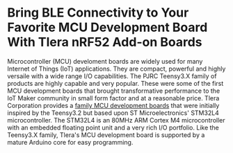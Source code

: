 # Bring BLE Connectivity to Your Favorite MCU Development Board With Tlera nRF52 Add-on Boards

Microcontroller (MCU) develoment boards are widely used for many Internet of Things (IoT) applications. They are compact, powerful and highly versaile with a wide range I/O capabilities. The PJRC Teensy3.X family of products are highly capable and very popular. These were some of the first MCU development boards that brought transformative performance to the IoT Maker community in small form factor and at a reasonable price. Tlera Corporation provides a [family MCU development boards](https://www.tindie.com/stores/TleraCorp/) that were initially inspired by the Teensy3.2 but based upon ST Microelectronics' STM32L4 microcontroller. The STM32L4 is an 80MHz ARM Cortex M4 microcontroller with an embedded floating point unit and a very rich I/O portfolio. Like the Teensy3.X family, Tlera's MCU development board is supported by a mature Arduino core for easy programming.

